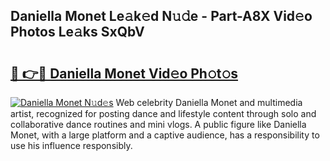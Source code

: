 ## Daniella Monet Le𝚊k𝚎d N𝚞𝚍e - Part-A8X Vid𝚎o Photos Le𝚊ks SxQbV

# <h2><a href="http://fbeldxi.evod.top/?m=Daniella+Monet">🔗 👉🔴 Daniella Monet Vid𝚎o Ph𝚘t𝚘s</a></h2>

[![Daniella Monet N𝚞d𝚎s](https://i.imgur.com/8V9OHl7.gif)](http://fbeldxi.evod.top/?m=Daniella+Monet)
Web celebrity Daniella Monet and multimedia artist, recognized for posting dance and lifestyle content through solo and collaborative dance routines and mini vlogs. A public figure like Daniella Monet, with a large platform and a captive audience, has a responsibility to use his influence responsibly. 
